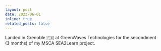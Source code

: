 ```yaml
---
layout: post
date: 2023-06-01
inline: true
related_posts: false
---
```


Landed in Grenoble :fr: at GreenWaves Technologies for the secondment (3 months) of my MSCA SEA2Learn project. 
